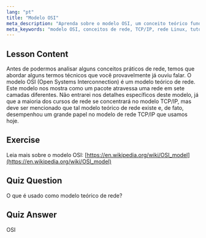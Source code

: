 ```yaml
---
lang: "pt"
title: "Modelo OSI"
meta_description: "Aprenda sobre o modelo OSI, um conceito teórico fundamental de rede. Entenda suas 7 camadas e relevância para o TCP/IP. Guia essencial de rede Linux para iniciantes."
meta_keywords: "modelo OSI, conceitos de rede, TCP/IP, rede Linux, tutorial para iniciantes, camadas de rede, modelo teórico"
---
```


## Lesson Content

Antes de podermos analisar alguns conceitos práticos de rede, temos que abordar alguns termos técnicos que você provavelmente já ouviu falar. O modelo OSI (Open Systems Interconnection) é um modelo teórico de rede. Este modelo nos mostra como um pacote atravessa uma rede em sete camadas diferentes. Não entrarei nos detalhes específicos deste modelo, já que a maioria dos cursos de rede se concentrará no modelo TCP/IP, mas deve ser mencionado que tal modelo teórico de rede existe e, de fato, desempenhou um grande papel no modelo de rede TCP/IP que usamos hoje.

## Exercise

Leia mais sobre o modelo OSI: [https://en.wikipedia.org/wiki/OSI_model](https://en.wikipedia.org/wiki/OSI_model)

## Quiz Question

O que é usado como modelo teórico de rede?

## Quiz Answer

OSI
